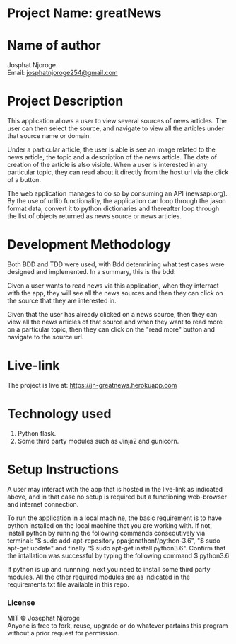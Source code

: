 
# Project Name: greatNews

# Name of author
Josphat Njoroge. <br>
Email: josphatnjoroge254@gmail.com

# Project Description
This application allows a user to view several sources of news articles. The user can then select the source, and navigate to view all the articles under that source name or domain.<br> 

Under a particular article, the user is able is see an image related to the news article, the topic and a description of the news article. The date of creation of the article is also visible. When a user is interested in any particular topic, they can read about it directly from the host url via the click of a button.<br>

The web application manages to do so by consuming an API (newsapi.org). By the use of urllib functionality, the application can loop through the jason format data, convert it to python dictionaries and thereafter loop through the list of objects returned as news source or news articles. 

# Development Methodology
Both BDD and TDD were used, with Bdd determining what test cases were designed and implemented. In a summary, this is the bdd: <br>

Given a user wants to read news via this application, when they interract with the app, they will see all the news sources and then they can click on the source that they are interested in.<br>

Given that the user has already clicked on a news source, then they can view all the news articles of that source and when they want to read more on a particular topic, then they can click on the "read more" button and navigate to the source url.

# Live-link 
The project is live at: https://jn-greatnews.herokuapp.com

# Technology used
1. Python flask.<br>
2. Some third party modules such as Jinja2 and gunicorn.

# Setup Instructions
A user may interact with the app that is hosted in the live-link as indicated above, and in that case no setup is required but a functioning web-browser and internet connection.<br>

To run the application in a local machine, the basic requirement is to have python installed on the local machine that you are working with. If not, install python by running the following commands consequtively via terminal: "$ sudo add-apt-repository ppa:jonathonf/python-3.6", "$ sudo apt-get update" and finally "$ sudo apt-get install python3.6". Confirm that the intallation was successful by typing the following command  $ python3.6 <br>

If python is up and runnning, next you need to install some third party modules. All the other required modules are as indicated in the requirements.txt file available in this repo.

### License
MIT &copy; Josephat Njoroge <br>
Anyone is free to fork, reuse, upgrade or do whatever partains this program without a prior request for permission.